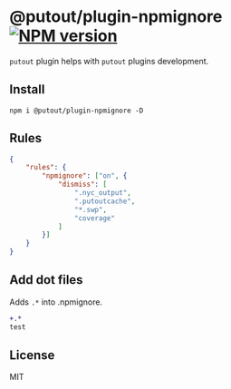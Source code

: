 # @putout/plugin-npmignore [![NPM version][NPMIMGURL]][NPMURL]

[NPMIMGURL]: https://img.shields.io/npm/v/@putout/plugin-npmignore.svg?style=flat&longCache=true
[NPMURL]: https://npmjs.org/package/@putout/plugin-npmignore"npm"

`putout` plugin helps with `putout` plugins development.

## Install

```
npm i @putout/plugin-npmignore -D
```

## Rules

```json
{
    "rules": {
        "npmignore": ["on", {
            "dismiss": [
                ".nyc_output",
                ".putoutcache",
                "*.swp",
                "coverage"
            ]
        }]
    }
}
```

## Add dot files

Adds `.*` into .npmignore.

```diff
+.*
test
```

## License

MIT
